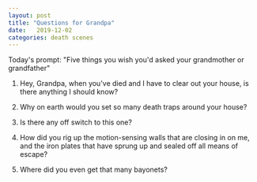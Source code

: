 ```yaml
---
layout: post
title: "Questions for Grandpa"
date:   2019-12-02
categories: death scenes
---
```

Today's prompt: "Five things you wish you'd asked your grandmother or grandfather"

1. Hey, Grandpa, when you've died and I have to clear out your house, is there anything I should know?

2. Why on earth would you set so many death traps around your house?

3. Is there any off switch to this one?

4. How did you rig up the motion-sensing walls that are closing in on me, and the iron plates that have sprung up and sealed off all means of escape?

5. Where did you even get that many bayonets?

